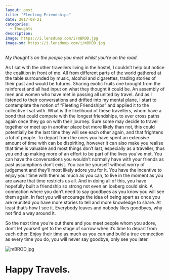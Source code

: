 ```yaml
---
layout: post
title: "Fleeting Friendships"
date: 2017-08-21
categories:
  - Thoughts
description: 
image: https://i.lensdump.com/i/mBROD.jpg
image-sm: https://i.lensdump.com/i/mBROD.jpg
---
```


*My thought's on the people you meet whilst you're on the road.*

As I sat with the other travellers living in the hostel, I couldn’t help but notice the coalition in front of me. All from different parts of the world gathered at the table surrounded by music, alcohol and cigarettes, trading stories of their past and would be futures. Sharing exotic fruits one brought from the rainforest and all had input on what they thought it could be. An assembly of men and women who have met in passing all united by travel. And as I listened to their conversations and drifted into my mental plane, I start to contemplate the notion of “Fleeting Friendships” and applied it to the collective I sat with. What is the likelihood of these travellers, whom have a bond that could compete with the longest friendships, to ever cross paths again once they go on with their journey. Sure some may decide to travel together or meet up in another place but more likely than not, this could potentially be the last time they will see each other again, and that frightens a lot of people. To depart from the ones you have spent an extensive amount of time with can be dispiriting, however it can also make you realise that time is valuable and most things don’t last, especially as a traveller, thus you end up making more of an effort to be part of the lives you’ve met. You can have the conversations you wouldn’t normally have with your friends as past assumptions don’t exist. You can be yourself without worry of judgement and they’ll most likely adore you for it. You have the incentive to enjoy your time with them as much as you can, to live in the moment as you are aware that time restricts us all. And in doing all of this, you have hopefully built a friendship so strong not even an iceberg could sink. A connection where you don’t need to say goodbyes as you know you will see them again. In fact you will encourage the idea of being apart as once you are reunited you have more stories to tell and more knowledge to share. At least that’s how I see it. Everybody leaves and nobody likes goodbyes, why not find a way around it.

So the next time you’re out there and you meet people whom you adore, don’t let yourself get to the stage of sorrow when it’s time to depart from each other. Enjoy their time as much as you can and build a true connection as every time you do, you will never say goodbye, only see you later.

![mBROD.jpg](https://i.lensdump.com/i/mBROD.jpg)

# Happy Travels.
